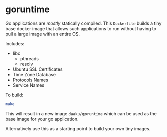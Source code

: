 goruntime
=========

Go applications are *mostly* statically compiled. This `Dockerfile` builds a
tiny base docker image that allows such applications to run without having to
pull a large image with an entire OS.

Includes:

- libc
  - pthreads
  - resolv
- Ubuntu SSL Certificates
- Time Zone Database
- Protocols Names
- Service Names

To build:

```sh
make
```

This will result in a new image `daaku/goruntime` which can be used as the base
image for your go application.

Alternatively use this as a starting point to build your own tiny images.
